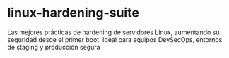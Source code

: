 # linux-hardening-suite
Las mejores prácticas de hardening de servidores Linux, aumentando su seguridad desde el primer boot. Ideal para equipos DevSecOps, entornos de staging y producción segura
